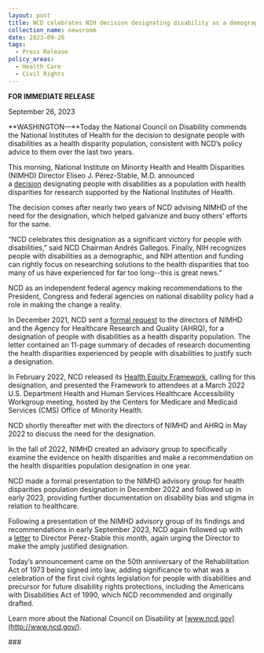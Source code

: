 ```yaml
---
layout: post
title: NCD celebrates NIH decision designating disability as a demographic
collection_name: newsroom
date: 2023-09-26
tags:
  - Press Release
policy_areas:
  - Health Care
  - Civil Rights
---
```


**FOR IMMEDIATE RELEASE**

September 26, 2023

**WASHINGTON—**Today the National Council on Disability commends the National Institutes of Health for the decision to designate people with disabilities as a health disparity population, consistent with NCD’s policy advice to them over the last two years.

This morning, National Institute on Minority Health and Health Disparities (NIMHD) Director Eliseo J. Pérez-Stable, M.D. announced a [decision](https://www.nih.gov/news-events/news-releases/nih-designates-people-disabilities-population-health-disparities) designating people with disabilities as a population with health disparities for research supported by the National Institutes of Health.

The decision comes after nearly two years of NCD advising NIMHD of the need for the designation, which helped galvanize and buoy others’ efforts for the same.

“NCD celebrates this designation as a significant victory for people with disabilities,” said NCD Chairman Andrés Gallegos. Finally, NIH recognizes people with disabilities as a demographic, and NIH attention and funding can rightly focus on researching solutions to the health disparities that too many of us have experienced for far too long--this is great news.”

NCD as an independent federal agency making recommendations to the President, Congress and federal agencies on national disability policy had a role in making the change a reality.

In December 2021, NCD sent a [formal request](https://ncd.gov/publications/2021/ncd-letter-nimhd-ahrq-health-disparity-population-designation) to the directors of NIMHD and the Agency for Healthcare Research and Quality (AHRQ), for a designation of people with disabilities as a health disparity population. The letter contained an 11-page summary of decades of research documenting the health disparities experienced by people with disabilities to justify such a designation.

In February 2022, NCD released its [Health Equity Framework](https://ncd.gov/publications/2023/Framework-to-End-Health-Disparities-People-with-Disabilities), calling for this designation, and presented the Framework to attendees at a March 2022 U.S. Department Health and Human Services Healthcare Accessibility Workgroup meeting, hosted by the Centers for Medicare and Medicaid Services (CMS) Office of Minority Health.

NCD shortly thereafter met with the directors of NIMHD and AHRQ in May 2022 to discuss the need for the designation.

In the fall of 2022, NIMHD created an advisory group to specifically examine the evidence on health disparities and make a recommendation on the health disparities population designation in one year.

NCD made a formal presentation to the NIMHD advisory group for health disparities population designation in December 2022 and followed up in early 2023, providing further documentation on disability bias and stigma in relation to healthcare.

Following a presentation of the NIMHD advisory group of its findings and recommendations in early September 2023, NCD again followed up with a [letter](https://ncd.gov/publications/2023/letter-nimhd-director-perez-stable-regarding-health-disparity-population) to Director Pérez-Stable this month, again urging the Director to make the amply justified designation.

Today’s announcement came on the 50th anniversary of the Rehabilitation Act of 1973 being signed into law, adding significance to what was a celebration of the first civil rights legislation for people with disabilities and precursor for future disability rights protections, including the Americans with Disabilities Act of 1990, which NCD recommended and originally drafted.

Learn more about the National Council on Disability at [www.ncd.gov](http://www.ncd.gov/).

\###
